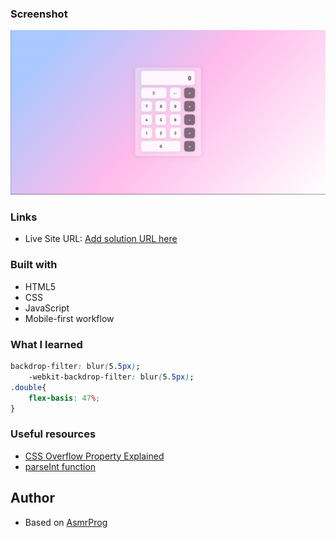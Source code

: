 ### Screenshot

![](./screenshot.png)

### Links

- Live Site URL: [Add solution URL here](https://calculatorappbilska.netlify.app/)


### Built with

- HTML5
- CSS
- JavaScript
- Mobile-first workflow


### What I learned


```css
backdrop-filter: blur(5.5px);
    -webkit-backdrop-filter: blur(5.5px);
.double{
    flex-basis: 47%;
}
```

### Useful resources

- [CSS Overflow Property Explained](https://www.youtube.com/watch?v=Z7TkyiC8wNA)
- [parseInt function](https://www.youtube.com/watch?v=VzRpyRVbLpE&t=56s) 

## Author

- Based on [AsmrProg](https://www.youtube.com/watch?v=sBJmRD7kNTk&t)

